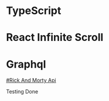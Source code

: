 # TypeScript

# React Infinite Scroll

# Graphql

[#Rick And Morty Api ](https://rickandmortyapi.com/graphql)

[#preview]: (https://rickandmortydigi.herokuapp.com/)

Testing Done
